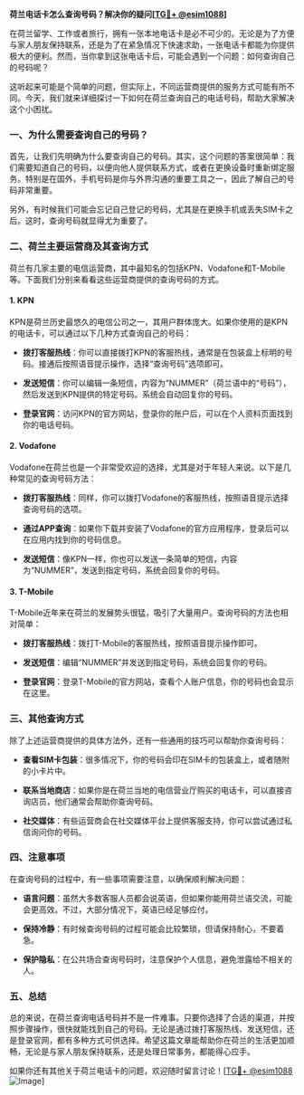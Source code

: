 **荷兰电话卡怎么查询号码？解决你的疑问[[TG💪+ @esim1088](https://t.me/s/esim1088)]**

在荷兰留学、工作或者旅行，拥有一张本地电话卡是必不可少的。无论是为了方便与家人朋友保持联系，还是为了在紧急情况下快速求助，一张电话卡都能为你提供极大的便利。然而，当你拿到这张电话卡后，可能会遇到一个问题：如何查询自己的号码呢？

这听起来可能是个简单的问题，但实际上，不同运营商提供的服务方式可能有所不同。今天，我们就来详细探讨一下如何在荷兰查询自己的电话号码，帮助大家解决这个小困扰。

### **一、为什么需要查询自己的号码？**

首先，让我们先明确为什么要查询自己的号码。其实，这个问题的答案很简单：我们需要知道自己的号码，以便向他人提供联系方式，或者在更换设备时重新绑定服务。特别是在国外，手机号码是你与外界沟通的重要工具之一，因此了解自己的号码非常重要。

另外，有时候我们可能会忘记自己登记的号码，尤其是在更换手机或丢失SIM卡之后。这时，查询号码就显得尤为重要了。

### **二、荷兰主要运营商及其查询方式**

荷兰有几家主要的电信运营商，其中最知名的包括KPN、Vodafone和T-Mobile等。下面我们分别来看看这些运营商提供的查询号码的方式。

#### **1. KPN**

KPN是荷兰历史最悠久的电信公司之一，其用户群体庞大。如果你使用的是KPN的电话卡，可以通过以下几种方式查询自己的号码：

- **拨打客服热线**：你可以直接拨打KPN的客服热线，通常是在包装盒上标明的号码。接通后按照语音提示操作，选择“查询号码”选项即可。
  
- **发送短信**：你可以编辑一条短信，内容为“NUMMER”（荷兰语中的“号码”），然后发送到KPN提供的特定号码。系统会自动回复你的号码。

- **登录官网**：访问KPN的官方网站，登录你的账户后，可以在个人资料页面找到你的电话号码。

#### **2. Vodafone**

Vodafone在荷兰也是一个非常受欢迎的选择，尤其是对于年轻人来说。以下是几种常见的查询号码方法：

- **拨打客服热线**：同样，你可以拨打Vodafone的客服热线，按照语音提示选择查询号码的选项。

- **通过APP查询**：如果你下载并安装了Vodafone的官方应用程序，登录后可以在应用内找到你的号码信息。

- **发送短信**：像KPN一样，你也可以发送一条简单的短信，内容为“NUMMER”，发送到指定号码，系统会回复你的号码。

#### **3. T-Mobile**

T-Mobile近年来在荷兰的发展势头很猛，吸引了大量用户。查询号码的方法也相对简单：

- **拨打客服热线**：拨打T-Mobile的客服热线，按照语音提示操作即可。

- **发送短信**：编辑“NUMMER”并发送到指定号码，系统会回复你的号码。

- **登录官网**：登录T-Mobile的官方网站，查看个人账户信息，你的号码也会显示在这里。

### **三、其他查询方式**

除了上述运营商提供的具体方法外，还有一些通用的技巧可以帮助你查询号码：

- **查看SIM卡包装**：很多情况下，你的号码会印在SIM卡的包装盒上，或者随附的小卡片中。

- **联系当地商店**：如果你是在荷兰当地的电信营业厅购买的电话卡，可以直接咨询店员，他们通常会帮助你查询号码。

- **社交媒体**：有些运营商会在社交媒体平台上提供客服支持，你可以尝试通过私信询问你的号码。

### **四、注意事项**

在查询号码的过程中，有一些事项需要注意，以确保顺利解决问题：

- **语言问题**：虽然大多数客服人员都会说英语，但如果你能用荷兰语交流，可能会更高效。不过，大部分情况下，英语已经足够应付。

- **保持冷静**：有时候查询号码的过程可能会比较繁琐，但请保持耐心，不要着急。

- **保护隐私**：在公共场合查询号码时，注意保护个人信息，避免泄露给不相关的人。

### **五、总结**

总的来说，在荷兰查询电话号码并不是一件难事。只要你选择了合适的渠道，并按照步骤操作，很快就能找到自己的号码。无论是通过拨打客服热线、发送短信，还是登录官网，都有多种方式可供选择。希望这篇文章能帮助你在荷兰的生活更加顺畅，无论是与家人朋友保持联系，还是处理日常事务，都能得心应手。

如果你还有其他关于荷兰电话卡的问题，欢迎随时留言讨论！[[TG💪+ @esim1088](https://t.me/s/esim1088) ![Image](https://i.postimg.cc/4NQfJmqS/Snipaste-2025-05-13-00-14-12.png)]